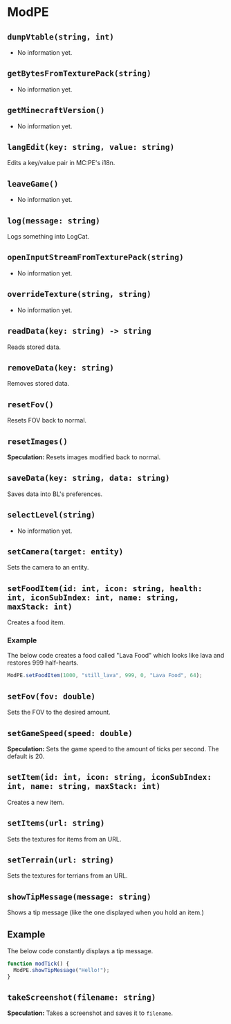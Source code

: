 # ModPE

## `dumpVtable(string, int)`
- No information yet.

## `getBytesFromTexturePack(string)`
- No information yet.

## `getMinecraftVersion()`
- No information yet.

## `langEdit(key: string, value: string)`
Edits a key/value pair in MC:PE's i18n.

## `leaveGame()`
- No information yet.

## `log(message: string)`
Logs something into LogCat.

## `openInputStreamFromTexturePack(string)`
- No information yet.

## `overrideTexture(string, string)`
- No information yet.

## `readData(key: string) -> string`
Reads stored data.

## `removeData(key: string)`
Removes stored data.

## `resetFov()`
Resets FOV back to normal.

## `resetImages()`
**Speculation:** Resets images modified back to normal.

## `saveData(key: string, data: string)`
Saves data into BL's preferences.

## `selectLevel(string)`
- No information yet.

## `setCamera(target: entity)`
Sets the camera to an entity.

## `setFoodItem(id: int, icon: string, health: int, iconSubIndex: int, name: string, maxStack: int)`
Creates a food item.

### Example
The below code creates a food called "Lava Food" which looks like lava and restores
999 half-hearts.
```js
ModPE.setFoodItem(1000, "still_lava", 999, 0, "Lava Food", 64);
```

## `setFov(fov: double)`
Sets the FOV to the desired amount.

## `setGameSpeed(speed: double)`
**Speculation:** Sets the game speed to the amount of ticks per second.
The default is 20.

## `setItem(id: int, icon: string, iconSubIndex: int, name: string, maxStack: int)`
Creates a new item.

## `setItems(url: string)`
Sets the textures for items from an URL.

## `setTerrain(url: string)`
Sets the textures for terrians from an URL.

## `showTipMessage(message: string)`
Shows a tip message (like the one displayed when you hold an item.)

## Example
The below code constantly displays a tip message.
```js
function modTick() {
  ModPE.showTipMessage("Hello!");
}
```

## `takeScreenshot(filename: string)`
**Speculation:** Takes a screenshot and saves it to `filename`.
